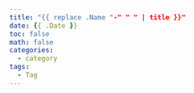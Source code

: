 ```yaml
---
title: "{{ replace .Name "-" " " | title }}"
date: {{ .Date }}
toc: false
math: false
categories:
  - category
tags:
  - Tag
---
```

